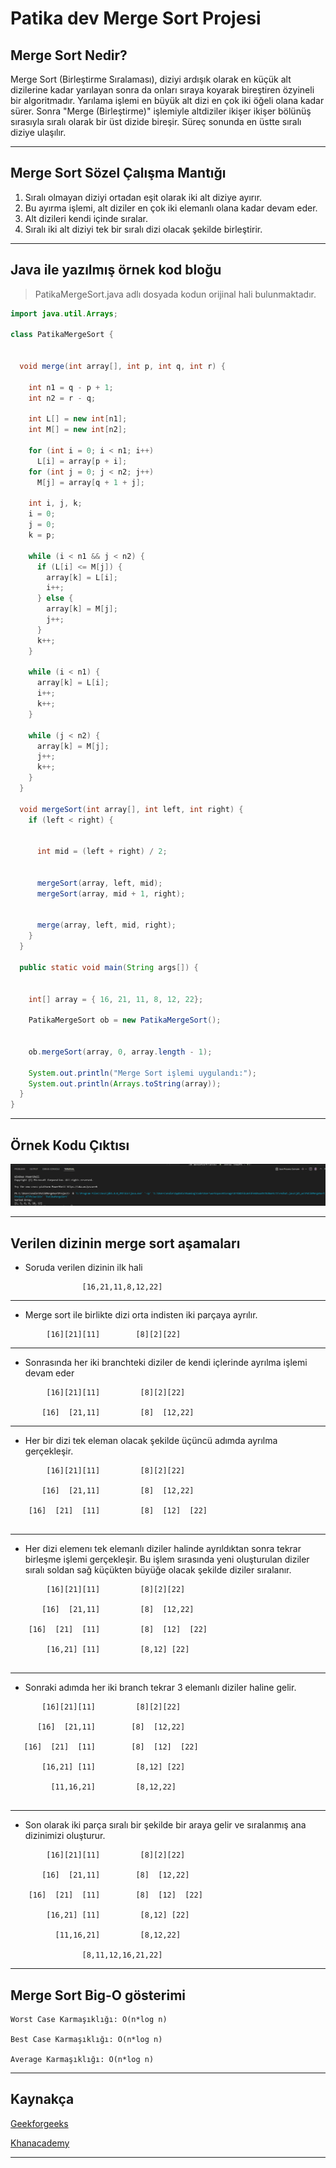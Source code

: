 # Patika dev Merge Sort Projesi

## Merge Sort Nedir?

Merge Sort (Birleştirme Sıralaması), diziyi ardışık olarak en küçük alt dizilerine kadar yarılayan sonra da onları sıraya koyarak bireştiren özyineli bir algoritmadır. Yarılama işlemi en büyük alt dizi en çok iki öğeli olana kadar sürer. Sonra "Merge (Birleştirme)" işlemiyle altdiziler ikişer ikişer bölünüş sırasıyla sıralı olarak bir üst dizide bireşir. Süreç sonunda en üstte sıralı diziye ulaşılır.

---
## Merge Sort Sözel Çalışma Mantığı

1. Sıralı olmayan diziyi ortadan eşit olarak iki alt diziye ayırır.
2. Bu ayırma işlemi, alt diziler en çok iki elemanlı olana kadar devam eder.
3. Alt dizileri kendi içinde sıralar.
4. Sıralı iki alt diziyi tek bir sıralı dizi olacak şekilde birleştirir.
---

## Java ile yazılmış örnek kod bloğu

>PatikaMergeSort.java adlı dosyada kodun orijinal hali bulunmaktadır.

```java
import java.util.Arrays;

class PatikaMergeSort {


  void merge(int array[], int p, int q, int r) {

    int n1 = q - p + 1;
    int n2 = r - q;

    int L[] = new int[n1];
    int M[] = new int[n2];

    for (int i = 0; i < n1; i++)
      L[i] = array[p + i];
    for (int j = 0; j < n2; j++)
      M[j] = array[q + 1 + j];

    int i, j, k;
    i = 0;
    j = 0;
    k = p;

    while (i < n1 && j < n2) {
      if (L[i] <= M[j]) {
        array[k] = L[i];
        i++;
      } else {
        array[k] = M[j];
        j++;
      }
      k++;
    }

    while (i < n1) {
      array[k] = L[i];
      i++;
      k++;
    }

    while (j < n2) {
      array[k] = M[j];
      j++;
      k++;
    }
  }

  void mergeSort(int array[], int left, int right) {
    if (left < right) {

      
      int mid = (left + right) / 2;

      
      mergeSort(array, left, mid);
      mergeSort(array, mid + 1, right);

      
      merge(array, left, mid, right);
    }
  }

  public static void main(String args[]) {

    
    int[] array = { 16, 21, 11, 8, 12, 22};

    PatikaMergeSort ob = new PatikaMergeSort();


    ob.mergeSort(array, 0, array.length - 1);

    System.out.println("Merge Sort işlemi uygulandı:");
    System.out.println(Arrays.toString(array));
  }
}
```
---
## Örnek Kodu Çıktısı
![MergeSortOutOutput](https://github.com/ibrahimertugrulkorkmaz/Patika-Merge-Sort-Project/blob/master/MergeSortCodeOutput.png)

---

## Verilen dizinin merge sort aşamaları

* Soruda verilen dizinin ilk hali
```
                [16,21,11,8,12,22] 
```
---
* Merge sort ile birlikte dizi orta indisten iki parçaya ayrılır.
```
        [16][21][11]        [8][2][22]
 ```
 ---

* Sonrasında her iki branchteki diziler de kendi içlerinde ayrılma işlemi devam eder
```
        [16][21][11]         [8][2][22]

       [16]  [21,11]   	     [8]  [12,22]	
 ```
 ---
* Her bir dizi tek eleman olacak şekilde üçüncü adımda ayrılma gerçekleşir.
```
        [16][21][11]         [8][2][22]

       [16]  [21,11]   	     [8]  [12,22]	

    [16]  [21]  [11]   	     [8]  [12]  [22]
  
 ```
 ---

 * Her dizi elemenı tek elemanlı diziler halinde ayrıldıktan sonra tekrar birleşme işlemi gerçekleşir. Bu işlem sırasında yeni oluşturulan diziler sıralı soldan sağ küçükten büyüğe olacak şekilde diziler sıralanır.

```
        [16][21][11]         [8][2][22]

       [16]  [21,11]   	     [8]  [12,22]	

    [16]  [21]  [11]   	     [8]  [12]  [22]

        [16,21] [11]         [8,12] [22]
  
 ```
 ---

 * Sonraki adımda her iki branch tekrar 3 elemanlı diziler haline gelir.

 ```
        [16][21][11]         [8][2][22]

       [16]  [21,11]   	    [8]  [12,22]	

    [16]  [21]  [11]   	    [8]  [12]  [22]

        [16,21] [11]         [8,12] [22]

          [11,16,21]         [8,12,22]
  
 ```
 ---

* Son olarak iki parça sıralı bir şekilde bir araya gelir ve sıralanmış ana dizinimizi oluşturur.
```
        [16][21][11]         [8][2][22]

       [16]  [21,11]   	    [8]  [12,22]	

    [16]  [21]  [11]   	    [8]  [12]  [22]

        [16,21] [11]         [8,12] [22]

          [11,16,21]         [8,12,22]

                [8,11,12,16,21,22]

 ```
 ---

## Merge Sort Big-O gösterimi

```
Worst Case Karmaşıklığı: O(n*log n)

Best Case Karmaşıklığı: O(n*log n)

Average Karmaşıklığı: O(n*log n)
```
---

## Kaynakça
[Geekforgeeks](https://www.geeksforgeeks.org/merge-sort/)

[Khanacademy](https://www.khanacademy.org/computing/computer-science/algorithms/merge-sort/a/overview-of-merge-sort)

---



